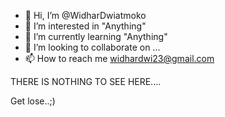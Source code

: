 - 👋 Hi, I’m @WidharDwiatmoko
- 👀 I’m interested in "Anything"
- 🌱 I’m currently learning "Anything"
- 💞️ I’m looking to collaborate on ...
- 📫 How to reach me widhardwi23@gmail.com

<!---
WidharDwiatmoko/WidharDwiatmoko is a ✨ special ✨ repository because its `README.md` (this file) appears on your GitHub profile.
You can click the Preview link to take a look at your changes.
--->
THERE IS NOTHING TO SEE HERE....

Get lose..;)
